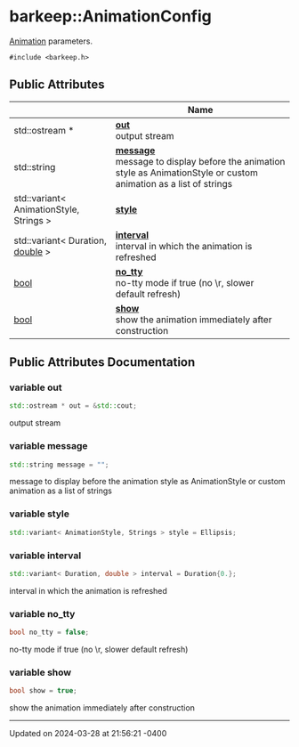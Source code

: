 # barkeep::AnimationConfig


[Animation](api/Classes/classbarkeep_1_1_animation.md) parameters. 


`#include <barkeep.h>`

## Public Attributes

<span class="api-table">

|                | Name           |
| -------------- | -------------- |
| std::ostream * | **[out](api/Classes/structbarkeep_1_1_animation_config.md#variable-out)** <br>output stream  |
| std::string | **[message](api/Classes/structbarkeep_1_1_animation_config.md#variable-message)** <br>message to display before the animation style as AnimationStyle or custom animation as a list of strings  |
| std::variant< AnimationStyle, Strings > | **[style](api/Classes/structbarkeep_1_1_animation_config.md#variable-style)**  |
| std::variant< Duration, [double](api/Classes/classbarkeep_1_1_counter.md) > | **[interval](api/Classes/structbarkeep_1_1_animation_config.md#variable-interval)** <br>interval in which the animation is refreshed  |
| [bool](api/Classes/classbarkeep_1_1_counter.md) | **[no_tty](api/Classes/structbarkeep_1_1_animation_config.md#variable-no_tty)** <br>no-tty mode if true (no \r, slower default refresh)  |
| [bool](api/Classes/classbarkeep_1_1_counter.md) | **[show](api/Classes/structbarkeep_1_1_animation_config.md#variable-show)** <br>show the animation immediately after construction  |


</span>

## Public Attributes Documentation

### variable out

```cpp
std::ostream * out = &std::cout;
```

output stream 

### variable message

```cpp
std::string message = "";
```

message to display before the animation style as AnimationStyle or custom animation as a list of strings 

### variable style

```cpp
std::variant< AnimationStyle, Strings > style = Ellipsis;
```


### variable interval

```cpp
std::variant< Duration, double > interval = Duration{0.};
```

interval in which the animation is refreshed 

### variable no_tty

```cpp
bool no_tty = false;
```

no-tty mode if true (no \r, slower default refresh) 

### variable show

```cpp
bool show = true;
```

show the animation immediately after construction 

-------------------------------

Updated on 2024-03-28 at 21:56:21 -0400